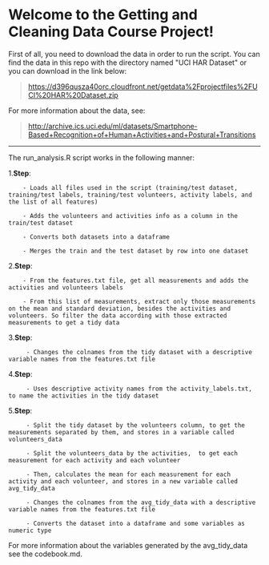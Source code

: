 Welcome to the Getting and Cleaning Data Course Project!
===================

First of all, you need to download the data in order to run the script. You can find the data in this repo with the directory named "UCI HAR Dataset" or you can download in the link below:

>https://d396qusza40orc.cloudfront.net/getdata%2Fprojectfiles%2FUCI%20HAR%20Dataset.zip

For more information about the data, see:
>http://archive.ics.uci.edu/ml/datasets/Smartphone-Based+Recognition+of+Human+Activities+and+Postural+Transitions

----------
The run_analysis.R script works in the following manner: 

 1.**Step**:

		- Loads all files used in the script (training/test dataset, training/test labels, training/test volunteers, activity labels, and the list of all features)

		- Adds the volunteers and activities info as a column in the train/test dataset

		- Converts both datasets into a dataframe

		- Merges the train and the test dataset by row into one dataset
 2.**Step**:

        - From the features.txt file, get all measurements and adds the activities and volunteers labels
 
        - From this list of measurements, extract only those measurements on the mean and standard deviation, besides the activities and volunteers. So filter the data according with those extracted measurements to get a tidy data 
 3.**Step**:
 
         - Changes the colnames from the tidy dataset with a descriptive variable names from the features.txt file 
 4.**Step**:
 
         - Uses descriptive activity names from the activity_labels.txt, to name the activities in the tidy dataset
 5.**Step**: 
 
         - Split the tidy dataset by the volunteers column, to get the measurements separated by them, and stores in a variable called volunteers_data
         
         - Split the volunteers_data by the activities,  to get each measurement for each activity and each volunteer
         
         - Then, calculates the mean for each measurement for each activity and each volunteer, and stores in a new variable called avg_tidy_data
         
         - Changes the colnames from the avg_tidy_data with a descriptive variable names from the features.txt file 
        
         - Converts the dataset into a dataframe and some variables as numeric type

For more information about the variables generated by the avg_tidy_data see the codebook.md. 
